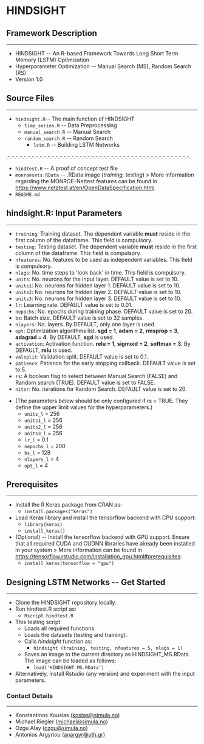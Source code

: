# HINDSIGHT #

## Framework Description ##
-----------------------------------------------
* HINDSIGHT -- An R-based Framework Towards Long Short Term Memory (LSTM) Optimization 
* Hyperparameter Optimization -- Manual Search (MS), Random Search (RS)
* Version 1.0

## Source Files ##
-----------------------------------------------
* `hindsight.R`-- The main function of HINDSIGHT
	* `time_series.R` -- Data Preprocessing
	* `manual_search.R` -- Manual Search
	* `random_search.R` -- Random Search
		* `lstm.R` -- Building LSTM Networks

.-.-.-.-.-.-.-.-.-.-.-.-.-.-.-.-.-.-.-.-.-.-.-.-.-.-.-.-.-.-.-.-.-.-.-.-.-.-.-.-.-.-.-.-.-.-.

* `hindtest.R` -- A proof of concept test file
* `monroesets.RData` -- .RData image (*training, testing*) > More information regarding the MONROE-Nettest features can be found in https://www.netztest.at/en/OpenDataSpecification.html.
* `README.md`

## hindsight.R: Input Parameters ##
-----------------------------------------------
- `training`: Training dataset. The dependent variable **must** reside in the first column of the dataframe. This field is compulsory. 
- `testing`: Testing dataset. The dependent variable **must** reside in the first column of the dataframe. This field is compulsory. 
- `nfeatures`: No. features to be used as independent variables. This field is compulsory.
- `nlags`: No. time steps to 'look back' in time. This field is compulsory.
- `units`: No. neurons for the input layer. DEFAULT value is set to 10.
- `units1`: No. neurons for hidden layer 1. DEFAULT value is set to 10.
- `units2`: No. neurons for hidden layer 2. DEFAULT value is set to 10.
- `units3`: No. neurons for hidden layer 3. DEFAULT value is set to 10.
- `lr`: Learning rate. DEFAULT value is set to 0.01.
- `nepochs`: No. epochs during training phase. DEFAULT value is set to 20.
- `bs`: Batch size. DEFAULT value is set to 32 samples.
- `nlayers`: No. layers. By DEFAULT, only one layer is used.
- `opt`: Optimization algorithms list. **sgd = 1**, **adam = 2**, **rmsprop = 3**, **adagrad = 4**. By DEFAULT, **sgd** is used.
- `activation`: Activation function. **relu = 1**, **sigmoid = 2**, **softmax = 3**. By DEFAULT, **relu** is used.
- `valsplit`: Validation split. DEFAULT value is set to 0.1.
- `patience`: Patience for the early stopping callback. DEFAULT value is set to 5.
- `rs`: A boolean flag to select between Manual Search (FALSE) and Random search (TRUE). DEFAULT value is set to FALSE.
- `niter`: No. iterations for Random Search. DEFAULT value is set to 20.
* (The parameters below should be only configured if rs = TRUE. They define the upper limit values for the hyperparameters.)
	- `units_l` = 256 
	- `units1_l` = 256 
	- `units2_l` = 256 
	- `units3_l` = 256
	- `lr_l` = 0.1 
	- `nepochs_l` = 200
	- `bs_l` = 128 
	- `nlayers_l` = 4
	- `opt_l` = 4

## Prerequisites ##
-----------------------------------------------
* Install the R Keras package from CRAN as: 
	* `install.packages("keras")`
* Load Keras library and install the tensorflow backend with CPU support:
	* `library(keras)`
	* `install_keras()`
* (Optional) -- Install the tensorflow backend with GPU support. Ensure that all required CUDA and CUDNN libraries have already been installed in your system > More information can be found in https://tensorflow.rstudio.com/installation_gpu.html#prerequisites:
	* `install_keras(tensorflow = "gpu")`

## Designing LSTM Networks -- Get Started ##
-----------------------------------------------
* Clone the HINDSIGHT repository locally.
* Run hindtest.R script as:
	* `Rscript hindtest.R`
* This testing script 
	* Loads all required functions.
	* Loads the datasets (testing and training).
	* Calls *hindsight* function as:
		* `hindsight (training, testing, nfeatures = 5, nlags = 1)`
	* Saves an image to the current directory as HINDSIGHT_MS.RData. The image can be loaded as follows:
		* `load('HINDSIGHT_MS.RData')`
* Alternatively, install Rstudio (any version) and experiment with the input parameters.

### Contact Details ###
-----------------------------------------------
* Konstantinos Kousias (kostas@simula.no)
* Michael Riegler (michael@simula.no)
* Ozgu Alay (ozgu@simula.no)
* Antonios Argyriou (anargyr@uth.gr)